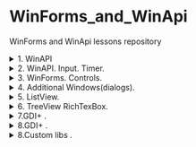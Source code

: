 # WinForms_and_WinApi
 WinForms and WinApi lessons repository

<details><summary> 1. WinAPI </summary><p>

---

[WinApi with empty peoject example](CW/lesson_01/winApi32EmptyDemo "CW\lesson_01\winApi32EmptyDemo")   

[WinApi with basic template example](CW/lesson_01/winDeskAppDemo "CW\lesson_01\winDeskAppDemo")   

---

## Unicode vs ANSI
***ANSI (American National Standarts Institute)***   
***ASCII (American Standart Code for Information Interchange)***

> Ansi -> char array  
char -> 1 byte  
pow(2,8) = 256  

> Unicode  -> wide char array  
wchar_t -> 2 byte  
pow(2,16) = 65536   

```#define _UNICODE``` - добавляет обобщенный тип ```TCHAR```

```TCHAR array[15] = _TEXT("asdasd");```
```TCHAR array[15] = (L"asdasd");``` - макрос преобразует строку в юникод

### Transcodding
- ANSI -> Unicode
    - MultyByteToWideChar 
    - ```mbstowcs(...)```
- Unicode -> ANSI
    - WideByteCharToMultyByte
    - ```wcstombs(...)```

## Notations
 - Pascal -> ```private bool BookTitle (){}```
 - Camel -> ```public strin bookTitle(){}```
 - Hungary ->  ```protected int iBookTitle(){}```


---

</p></details>


<details><summary> 2. WinAPI. Input. Timer.  </summary><p>

---

[WinApi input events example](CW/lesson_02/winApi_input_events "CW\lesson_02\winApi_input_events")   

[WinForms timer example](CW/lesson_02/winForms_timer "CW\lesson_02\winForms_timer")   

---

</p></details>


<details><summary> 3. WinForms. Controls.  </summary><p>

---

[WinForms trackBar example](CW/lesson_03/color_mixer "CW\lesson_02\color_mixer")   

[WinForms radioBtn and textBox example](CW/lesson_03/converter_of_temp "CW\lesson_02\converter_of_temperature")   

[WinForms textBox example](CW/lesson_03/statistic_calc "CW\lesson_02\statistic_calc")   

[WinForms work with folders and images example](CW/lesson_03/image_viewer "CW\lesson_02\image_viewer")   

[WinForms time span example](CW/lesson_03/timer_v2 "CW\lesson_02\timer_v2")   

[WinForms time span calc](HW/HW_03/time_span_calc "HW\HW_03\time_span_calc ")   

[WinForms progressBar and text fromatter](HW/HW_03/profile_feeller "HW\HW_03\profile_feeller ")   

---

</p></details>



<details><summary> 4. Additional Windows(dialogs).  </summary><p>

---

[WinForms work with folders and images example](CW/lesson_03/image_viewer "CW\lesson_03\image_viewer")   

## Entity Framework
- Создать БД
- Поставить обновление по новизне
- Скопировать путь подключения к БД (*.mdf -> Properties -> Connection String) и добавить в конфирацию приложения
- Установить в проект **EntityFramework** (Solution Explorer -> Manage NuGet Packages)
- Подключить (в DataManager) **EntityFramework** - ```using System.Data.Entity;```
- Tools -> NuGet Package Manager -> Package Manager Console
    -  Прописать в консоли PM ```enable-migrations```
    -  Прописать в консоли PM ```add-migration "MigrationName"```
    -  Прописать в консоли PM ```update-database"```


[WinForms and EntityFramework example](CW/lesson_04/my_web_browser "CW\lesson_04\my_web_browser")   

[WinForms customm event , link, return from non modal form example](HW/HW_04/useless_file_editor "HW\HW_04\useless_file_editor")   

[WinForms Directory and non modal form example](HW/HW_04/file_search "HW\HW_04\file_search")   

[WinForms types convert , additional form throught properties example](HW/HW_04/comp_pereph_company "HW\HW_04\comp_pereph_company")   

---

</p></details>



<details><summary> 5. ListView.  </summary><p>

---

[WinForms ListView control example](CW/lesson_05/GoodsCatalog "CW\lesson_05\GoodsCatalog")   

---

</p></details>



<details><summary> 6. TreeView RichTexBox.  </summary><p>

---

[WinForms ListView control example](CW/lesson_05/GoodsCatalog "CW\lesson_05\GoodsCatalog")   

[WinForms XMLParse TreeView RichTexBox control example](CW/lesson_06/GuideEditor "CW\lesson_05\GuideEditor")   

[WinForms TreeView ListView control example](HW/HW_06/my_explorer "HW\HW_06\my_explorer")   

---

</p></details>


<details><summary> 7.GDI+ .  </summary><p>

---

[WinForms drawing example](CW/lesson_07/diagram_editor "CW\lesson_07\diagram_editor")   

[WinForms drawing example](CW/lesson_07/graphics_demo "CW\lesson_07\graphics_demo")   

---

</p></details>

<details><summary> 8.GDI+ .  </summary><p>

---

[WinForms nad GDI+ simple animated solar system example](CW/lesson_08/system_anim "CW\lesson_08\system_anim")   

---

</p></details>

<details><summary> 8.Custom libs .  </summary><p>

- Material Design (Material Skin)
- Metro Design (MetroModernUI)

>Через Nuget установить пакет , унаследовать форму

---

[WinForms additional libs example](CW/lesson_09/MediaManager "CW\lesson_09\MediaManager")   

---

</p></details>



